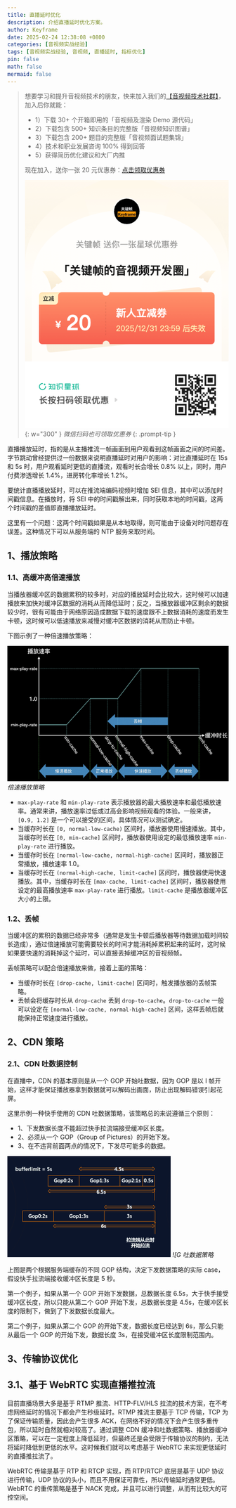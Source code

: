 ```yaml
---
title: 直播延时优化
description: 介绍直播延时优化方案。
author: Keyframe
date: 2025-02-24 12:38:08 +0800
categories: [音视频实战经验]
tags: [音视频实战经验, 音视频, 直播延时, 指标优化]
pin: false
math: false
mermaid: false
---
```


>想要学习和提升音视频技术的朋友，快来加入我们的<a href="https://t.zsxq.com/jRprT" target="_blank" rel="noopener noreferrer">【音视频技术社群】</a>，加入后你就能：
>
>- 1）下载 30+ 个开箱即用的「音视频及渲染 Demo 源代码」
>- 2）下载包含 500+ 知识条目的完整版「音视频知识图谱」
>- 3）下载包含 200+ 题目的完整版「音视频面试题集锦」
>- 4）技术和职业发展咨询 100% 得到回答
>- 5）获得简历优化建议和大厂内推
>  
>现在加入，送你一张 20 元优惠券：<a href="https://t.zsxq.com/jRprT" target="_blank" rel="noopener noreferrer">点击领取优惠券</a>
>
>![知识星球新人优惠券](assets/img/keyframe-zsxq-coupon.png){: w="300" }
>_微信扫码也可领取优惠券_
{: .prompt-tip }

<!--  

[字节音视频技术沙龙](https://live.juejin.cn/4354/remedia "字节音视频技术沙龙") 

字节直播延时优化：

- 自研低延迟协议
- 信令优化
- 缓冲区抗抖动优化
- 抗丢包优化
- 视频帧补偿
- 音视频同步优化
- CDN 低延迟调度
- RTC 场景调优

-->


直播播放延时，指的是从主播推流一帧画面到用户观看到这帧画面之间的时间差。字节跳动曾经提供过一份数据来说明直播延时对用户的影响：对比直播延时在 15s 和 5s 时，用户观看延时更低的直播流，观看时长会增长 0.8% 以上，同时，用户付费渗透增长 1.4%，进房转化率增长 1.2%。

要统计直播播放延时，可以在推流端编码视频时增加 SEI 信息，其中可以添加时间戳信息。在播放时，将 SEI 中的时间戳解出来，同时获取本地的时间戳，这两个时间戳的差值即直播播放延时。

这里有一个问题：这两个时间戳如果是从本地取得，则可能由于设备对时问题存在误差。这种情况下可以从服务端的 NTP 服务来取时间。



##  1、播放策略

### 1.1、高缓冲高倍速播放

当播放器缓冲区的数据累积的较多时，对应的播放延时会比较大，这时候可以加速播放来加快对缓冲区数据的消耗从而降低延时；反之，当播放器缓冲区剩余的数据较少时，很有可能由于网络原因造成数据下载的速度跟不上数据消耗的速度而发生卡顿，这时候可以低速播放来减慢对缓冲区数据的消耗从而防止卡顿。

下图示例了一种倍速播放策略：

![倍速播放策略](assets/resource/av-experience/player-dynamic-buffer-1.png)
_倍速播放策略_

- `max-play-rate` 和 `min-play-rate` 表示播放器的最大播放速率和最低播放速率。通常来讲，播放速率过低或过高会影响视频观看的体验。一般来讲，`[0.9, 1.2]` 是一个可以接受的区间，具体情况可以测试确定。
- 当缓存时长在 `[0, normal-low-cache)` 区间时，播放器使用慢速播放。其中，当缓存时长在 `[0, min-cache]` 区间时，播放器使用设定的最低播放速率 `min-play-rate` 进行播放。
- 当缓存时长在 `[normal-low-cache, normal-high-cache]` 区间时，播放器正常播放，播放速率 1.0。
- 当缓存时长在 `(normal-high-cache, limit-cache]` 区间时，播放器使用快速播放。其中，当缓存时长在 `[max-cache, limit-cache]` 区间时，播放器使用设定的最高播放速率 `max-play-rate` 进行播放。`limit-cache` 是播放器缓冲区大小的上限。


### 1.2、丢帧


当缓冲区的累积的数据已经非常多（通常是发生卡顿后播放器等待数据加载时间较长造成），通过倍速播放可能需要较长的时间才能消耗掉累积起来的延时，这时候如果要快速的消耗掉这个延时，可以直接丢掉缓冲区的音视频帧。

丢帧策略可以配合倍速播放来做，接着上面的策略：

- 当缓存时长在 `[drop-cache, limit-cache]` 区间时，触发播放器的丢帧策略。
- 丢帧会将缓存时长从 `drop-cache` 丢到 `drop-to-cache`。`drop-to-cache` 一般可以设定在 `[normal-low-cache, normal-high-cache]` 区间，这样丢帧后就能保持正常速度进行播放。


## 2、CDN 策略

### 2.1、CDN 吐数据控制

在直播中，CDN 的基本原则是从一个 GOP 开始吐数据，因为 GOP 是以 I 帧开始，这样才能保证播放器拿到数据就可以解码出画面，防止出现解码错误引起花屏。

这里示例一种快手使用的 CDN 吐数据策略，该策略总的来说遵循三个原则：

- 1、下发数据长度不能超过快手拉流端接受缓冲区长度。
- 2、必须从一个 GOP（Group of Pictures）的开始下发。
- 3、在不违背前面两点的情况下，下发尽可能多的数据。

![GOP 吐数据策略](assets/resource/av-experience/player-dynamic-buffer-2.png)
_![G 吐数据策略_

上图是两个根据服务端缓存的不同 GOP 结构，决定下发数据策略的实际 case，假设快手拉流端接收缓冲区长度是 5 秒。


第一个例子，如果从第一个 GOP 开始下发数据，总数据长度 6.5s，大于快手接受缓冲区长度，所以只能从第二个 GOP 开始下发，总数据长度是 4.5s，在缓冲区长度的限制下，做到了下发数据长度最大。


第二个例子，如果从第二个 GOP 的开始下发，数据长度已经达到 6s，那么只能从最后一个 GOP 的开始下发，数据长度 3s，在接受缓冲区长度限制范围内。



<!-- 
参考：

- [动态缓冲策略](player-dynamic-buffer.md) 
-->


## 3、传输协议优化


## 3.1、基于 WebRTC 实现直播推拉流

目前直播场景大多是基于 RTMP 推流、HTTP-FLV/HLS 拉流的技术方案，在不考虑网络延时的情况下都会产生秒级延时。RTMP 推流主要基于 TCP 传输，TCP 为了保证传输质量，因此会产生很多 ACK，在网络不好的情况下会产生很多重传包，所以延时自然就相对较高了。通过调整 CDN 缓冲和吐数据策略、播放器缓冲区策略，可以在一定程度上降低延时，但最终还是会受限于传输协议的制约，无法将延时降低到更低的水平。这时候我们就可以考虑基于 WebRTC 来实现更低延时的直播推拉流了。

WebRTC 传输是基于 RTP 和 RTCP 实现，而 RTP/RTCP 底层是基于 UDP 协议进行传输，UDP 协议的头小，而且不用保证可靠性，所以传输延时通常更低。WebRTC 的重传策略是基于 NACK 完成，并且可以进行调整，从而有比较大的可控空间。










